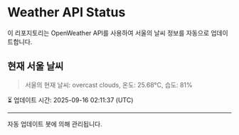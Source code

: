 
# Weather API Status

이 리포지토리는 OpenWeather API를 사용하여 서울의 날씨 정보를 자동으로 업데이트합니다.

## 현재 서울 날씨
> 서울의 현재 날씨: overcast clouds, 온도: 25.68°C, 습도: 81%

⏳ 업데이트 시간: 2025-09-16 02:11:37 (UTC)

---
자동 업데이트 봇에 의해 관리됩니다.
